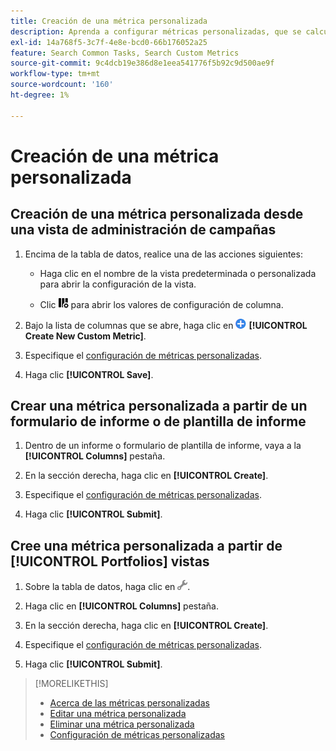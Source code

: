 ```yaml
---
title: Creación de una métrica personalizada
description: Aprenda a configurar métricas personalizadas, que se calculan a partir de métricas estándar.
exl-id: 14a768f5-3c7f-4e8e-bcd0-66b176052a25
feature: Search Common Tasks, Search Custom Metrics
source-git-commit: 9c4dcb19e386d8e1eea541776f5b92c9d500ae9f
workflow-type: tm+mt
source-wordcount: '160'
ht-degree: 1%

---
```


# Creación de una métrica personalizada

## Creación de una métrica personalizada desde una vista de administración de campañas

1. Encima de la tabla de datos, realice una de las acciones siguientes:

   * Haga clic en el nombre de la vista predeterminada o personalizada para abrir la configuración de la vista.

   * Clic ![Columnas personalizadas](/help/search-social-commerce/assets/custom-columns.png "Columnas personalizadas") para abrir los valores de configuración de columna.

1. Bajo la lista de columnas que se abre, haga clic en ![Crear nueva métrica personalizada](/help/search-social-commerce/assets/add.png) **[!UICONTROL Create New Custom Metric]**.

1. Especifique el [configuración de métricas personalizadas](custom-metric-settings.md).

1. Haga clic **[!UICONTROL Save]**.

## Crear una métrica personalizada a partir de un formulario de informe o de plantilla de informe

1. Dentro de un informe o formulario de plantilla de informe, vaya a la **[!UICONTROL Columns]** pestaña.

1. En la sección derecha, haga clic en **[!UICONTROL Create]**.

1. Especifique el [configuración de métricas personalizadas](custom-metric-settings.md).

1. Haga clic **[!UICONTROL Submit]**.

## Cree una métrica personalizada a partir de [!UICONTROL Portfolios] vistas

1. Sobre la tabla de datos, haga clic en ![Editar vista seleccionada](/help/search-social-commerce/assets/view-settings.png "Editar vista seleccionada").

1. Haga clic en **[!UICONTROL Columns]** pestaña.

1. En la sección derecha, haga clic en **[!UICONTROL Create]**.

1. Especifique el [configuración de métricas personalizadas](custom-metric-settings.md).

1. Haga clic **[!UICONTROL Submit]**.

>[!MORELIKETHIS]
>
>* [Acerca de las métricas personalizadas](custom-metric-about.md)
>* [Editar una métrica personalizada](custom-metric-edit.md)
>* [Eliminar una métrica personalizada](custom-metric-delete.md)
>* [Configuración de métricas personalizadas](custom-metric-settings.md)

